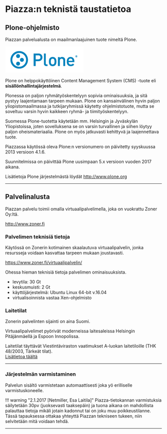 # Piazza:n teknistä taustatietoa

## Plone-ohjelmisto

Piazzan palvelualusta on maailmanlaajuinen tuote nimeltä Plone.

![Image](kuvat/kuva-101.png)

Plone on helppokäyttöinen Content Management System (CMS) -tuote eli __sisällönhallintajärjestelmä__.

Plonessa on paljon ryhmätyöskentelyyn sopivia ominaisuuksia, ja sitä pystyy laajentamaan tarpeen mukaan.
Plone on kansainvälinen hyvin paljon yliopistomaailmassa ja tutkijaryhmissä käytetty ohjelmistotuote, 
mutta se soveltuu varsin hyvin kaikkeen ryhmä- ja tiimityöskentelyyn. 

Suomessa Plone-tuotetta käytetään mm. Helsingin ja Jyväskylän Yliopistoissa, joten sovelluksena se on 
varsin turvallinen ja siihen löytyy paljon oheismateriaalia. Plone on myös jatkuvasti kehittyvä ja laajennettava tuote.

Piazzassa käytössä oleva Plone:n versionumero on päivitetty syyskuussa 2013 versioon 4.1.6.

Suunnitelmissa on päivittää Plone uusimpaan 5.x versioon vuoden 2017 aikana.

Lisätietoja Plone järjestelmästä löydät <http://www.plone.org>

----

## Palvelinalusta

Piazzan palvelu toimii omalla virtuaalipalvelimella, joka on vuokrattu Zoner Oy:ltä.

http://www.zoner.fi

### Palvelimen teknisiä tietoja

Käytössä on Zonerin kotimainen skaalautuva virtuaalipalvelin, jonka resursseja voidaan kasvattaa tarpeen mukaan joustavasti.

<https://www.zoner.fi/virtuaalipalvelin/>

Ohessa hieman teknisiä tietoja palvelimen ominaisuuksista.

* levytila: 30 Gt
* keskusmuisti: 2 Gt
* käyttöjärjestelmä: Ubuntu Linux 64-bit v.16.04
* virtualisoinnista vastaa Xen-ohjelmisto


### Laitetilat

Zonerin palvelinten sijainti on aina Suomi.

Virtuaalipalvelimet pyörivät moderneissa laitesaleissa Helsingin Pitäjänmäellä ja Espoon Innopolissa.

Laitetilat täyttävät Viestintäviraston vaatimukset A-luokan laitetiloille (THK 48/2003, Tärkeät tilat).<br>
[Lisätietoa täältä](https://www.zoner.fi/tietoa-zonerin-laitetiloista/)

----

### Järjestelmän varmistaminen

Palvelun sisältö varmistetaan automaattisesti joka yö erilliselle varmistuskoneelle.

!!! warning "2.1.2017 [Netmiller, Esa Laitila]"
    Piazza-tietokannan varmistuksia säilytetään 30pv (juoksevasti taaksepäin) ja tuona aikana on mahdollista palauttaa tietoja mikäli jotain kadonnut tai on joku muu poikkeustilanne.<br>
    Tässä tapauksessa ottakaa yhteyttä Piazzan tekniseen tukeen, niin selvitetään mitä voidaan tehdä.

----
